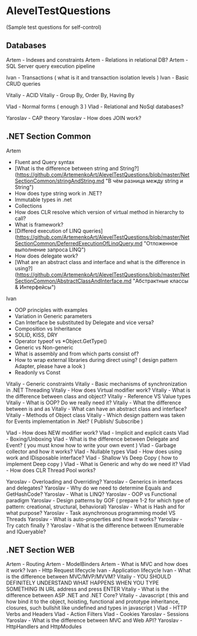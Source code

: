 # AlevelTestQuestions
(Sample test questions for self-control)

## Databases
Artem       - Indexes and constraints
Artem       - Relations in relational DB?
Artem       - SQL Server query execution pipeline

Ivan        - Transactions ( what is it and transaction isolation levels )
Ivan        - Basic CRUD queries

Vitaliy     - ACID
Vitaliy     - Group By, Order By, Having By 

Vlad        - Normal forms ( enough 3 )
Vlad        - Relational and NoSql databases?

Yaroslav    - CAP theory
Yaroslav    - How does JOIN work?

## .NET Section Common
Artem
- Fluent and Query syntax
- [What is the difference between string and String?] (https://github.com/ArtemenkoArt/AlevelTestQuestions/blob/master/NetSectionCommon/stringAndString.md "В чём разница между string и String")
- How does type string work in .NET?
- Immutable types in .net
- Collections
- How does CLR resolve which version of virtual method in hierarchy to call?
- What is framework?
- [Differed execution of LINQ queries] (https://github.com/ArtemenkoArt/AlevelTestQuestions/blob/master/NetSectionCommon/DeferredExecutionOfLinqQuery.md "Отложенное выполнение запроса LINQ")
- How does delegate work?
- [What are an abstract class and interface and what is the difference in using?] (https://github.com/ArtemenkoArt/AlevelTestQuestions/blob/master/NetSectionCommon/AbstractClassAndInterface.md "Абстрактные классы & Интерфейсы")

Ivan
- OOP principles with examples
- Variation in Generic parameters
- Can Interface be substituted by Delegate and vice versa?
- Composition vs Inheritance
- SOLID, KISS, DRY
- Operator typeof vs *Object.GetType()
- Generic vs Non-generic
- What is assembly and from which parts consist of?
- How to wrap external libraries during direct using? ( design pattern Adapter, please have a look )
- Readonly vs Const

Vitaliy - Generic constraints
Vitaliy - Basic mechanisms of synchronization in .NET Threading
Vitaliy - How does Virtual modifier work?
Vitaliy - What is the difference between class and object?
Vitaliy - Reference VS Value types
Vitaliy - What is OOP? Do we really need it?
Vitaliy - What the difference between is and as
Vitaliy - What can have an abstract class and interface?
Vitaliy - Methods of Object class
Vitaliy - Which design pattern was taken for Events implementation in .Net? ( Publish/ Subscribe )

Vlad - How does NEW modifier work?
Vlad - Implicit and explicit casts
Vlad - Boxing/Unboxing
Vlad - What is the difference between Delegate and Event? ( you must know how to write your own event )
Vlad - Garbage collector and how it works?
Vlad - Nullable types
Vlad - How does using work and  IDisposable interface?
Vlad - Shallow Vs Deep Copy ( how to implement Deep copy )
Vlad - What is Generic and why do we need it?
Vlad - How does CLR Thread Pool works?

Yaroslav - Overloading and Overriding?
Yaroslav - Generics in interfaces and delegates?
Yaroslav - Why do we need to determine Equals and GetHashCode?
Yaroslav - What is LINQ?
Yaroslav - OOP vs Functional paradigm 
Yaroslav - Design patterns by GOF ( prepare 1-2 for which type of pattern: creational, structural, behavioral)
Yaroslav - What is Hash and for what purpose?
Yaroslav - Task asynchronous programming model VS Threads
Yaroslav - What is auto-properties and how it works?
Yaroslav - Try catch finally ?
Yaroslav - What is the difference between IEnumerable and IQueryable?

## .NET Section WEB
Artem - Routing
Artem - ModelBinders
Artem - What is MVC and how does it work?
Ivan - Http Request lifecycle
Ivan - Application lifecycle
Ivan - What is the difference between MVC/MVP/MVVM?
Vitaliy - YOU SHOULD DEFINITELY UNDERSTAND WHAT HAPPENS WHEN YOU TYPE SOMETHING IN URL address and press ENTER
Vitaliy - What is the difference between ASP .NET and .NET Core?
Vitaliy - Javascript ( this and how bind it to the object, hoisting, functional and prototype inheritance, closures, such bullshit like undefined and types in javascript )
Vlad - HTTP Verbs and Headers
Vlad - Action Filters
Vlad - Cookies
Yaroslav - Sessions
Yaroslav - What is the difference between MVC and Web API?
Yaroslav - HttpHandlers and HttpModules